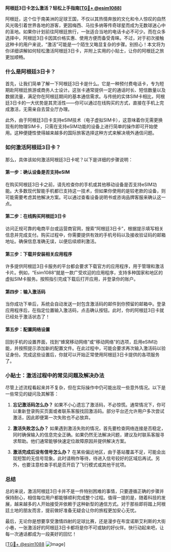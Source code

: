 **阿根廷3日卡怎么激活？轻松上手指南[[TG💪+ @esim1088](https://t.me/s/esim1088)]**

阿根廷，这个位于南美洲的足球王国，不仅以其热情奔放的文化和令人惊叹的自然风光吸引着世界各地的游客，更因梅西、马拉多纳等传奇球星而成为无数球迷心中的圣地。如果你计划前往阿根廷旅行，一张适合当地的电话卡必不可少。而在众多选择中，阿根廷3日卡因其价格实惠、使用方便而备受青睐。不过，对于初次接触这种卡的用户来说，“激活”可能是一个陌生又略显复杂的步骤。别担心！本文将为你详细讲解如何轻松激活阿根廷3日卡，并附上实用的小贴士，让你的阿根廷之旅更加顺畅。

### 什么是阿根廷3日卡？

首先，让我们简单了解一下阿根廷3日卡是什么。它是一种预付费电话卡，专为短期赴阿根廷旅游或商务人士设计。这张卡通常提供一定的通话时长、短信数量以及数据流量，满足你在阿根廷期间的基本通信需求。与传统的实体SIM卡相比，阿根廷3日卡的一大优势是其灵活性——你可以通过在线购买的方式，直接在手机上完成激活，无需亲自去营业厅办理。

此外，由于阿根廷3日卡支持eSIM技术（电子虚拟SIM卡），这意味着你无需更换现有的物理SIM卡，只需在支持eSIM功能的设备上进行简单的操作即可开始使用。这种便捷性使得越来越多的国际旅客选择这种方式来解决境外通信问题。

### 如何激活阿根廷3日卡？

那么，具体该如何激活阿根廷3日卡呢？以下是详细的步骤说明：

#### 第一步：确认设备是否支持eSIM

在购买阿根廷3日卡之前，请先检查你的手机或其他移动设备是否支持eSIM功能。大多数现代智能手机都已支持这一技术，但如果你使用的是较老款的设备，则可能需要考虑其他解决方案。可以通过查看设备说明书或咨询品牌客服来确认这一点。

#### 第二步：在线购买阿根廷3日卡

访问正规可靠的电商平台或运营商官网，搜索“阿根廷3日卡”，根据提示填写相关信息并完成支付。购买过程中，你需要提供有效的手机号码以及接收验证码的邮箱地址。确保信息准确无误，以便后续顺利激活。

#### 第三步：下载并安装相关应用程序

许多提供阿根廷3日卡服务的平台都会要求下载官方的应用程序，用于管理和激活卡片。例如，“Esim1088”就是一款广受欢迎的应用程序，支持多种国家和地区的虚拟SIM卡服务。按照指引完成下载后打开应用，并登录你的账户。

#### 第四步：输入激活码

当你成功下单后，系统会自动发送一封包含激活码的邮件到你预留的邮箱中。登录应用程序后，在指定位置输入激活码，点击确认按钮。此时，你的阿根廷3日卡就已经处于激活状态了！

#### 第五步：配置网络设置

回到手机的设置界面，找到“蜂窝移动网络”或“移动网络”的选项，启用eSIM功能，并按照提示添加新的配置文件。在此过程中，可能会要求再次输入激活码以验证身份。完成这些设置后，你就可以开始正常使用阿根廷3日卡提供的各项服务了。

### 小贴士：激活过程中的常见问题及解决办法

尽管上述流程看起来并不复杂，但在实际操作中仍可能出现一些意外情况。以下是一些常见的疑问及其解答：

1. **忘记激活码怎么办？**
   如果不小心遗忘了激活码，不必惊慌。通常情况下，你可以重新登录购买页面或者联系客服找回激活码。部分平台还允许用户多次尝试激活，因此即便第一次失败也不必放弃。

2. **激活失败怎么办？**
   如果遇到激活失败的情况，首先要检查网络连接是否稳定，同时确保输入的信息完全正确。如果仍然无法解决问题，建议及时联系客服寻求帮助。他们通常能够快速定位故障原因并提供解决方案。

3. **激活完成后没有信号怎么办？**
   在某些偏远地区，由于基站覆盖不足，可能会出现短暂的无信号现象。此时请稍作等待，待进入信号较好的区域后再试。另外，也要注意检查手机是否开启了飞行模式或其他干扰项。

### 总结

总的来说，激活阿根廷3日卡并不是一件特别困难的事情，只要遵循正确的步骤并保持耐心，相信每位用户都能够顺利完成整个过程。值得一提的是，随着科技的发展，越来越多的人开始接受并依赖于这种新型的通信方式。对于那些即将踏上阿根廷土地的朋友而言，提前做好准备无疑会让你的旅程更加安心无忧。

最后，无论你是想要享受激情四射的足球比赛，还是漫步在布宜诺斯艾利斯的大街小巷，一张激活好的阿根廷3日卡都将是你不可或缺的好伙伴。快行动起来吧，让每一次通话都成为一段美好的回忆！

[[TG💪+ @esim1088](https://t.me/s/esim1088) ![Image](https://i.postimg.cc/4NQfJmqS/Snipaste-2025-05-13-00-14-12.png)]